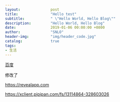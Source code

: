 ```yaml
---
layout:              post
title:               "Hello test"
subtitle:            " \"Hello World, Hello Blog\""
description:         "Hello World, Hello Blog"
date:                2019-01-06 00:00:00 +0800
author:              "SNLO"
header-img:          "img/header_code.jpg"
catalog:             true
tags:
- 生活
---
```


<a href= "https://www.baidu.com/" target="_blank">百度</a>

修改了



https://revealapp.com

https://xclient.pipipan.com/fs/13114864-328603026

